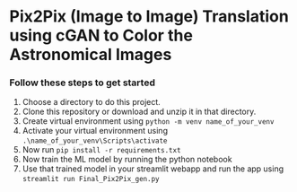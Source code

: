 # Pix2Pix (Image to Image) Translation using cGAN to Color the Astronomical Images

### Follow these steps to get started
1. Choose a directory to do this project.
2. Clone this repository or download and unzip it in that directory.
3. Create virtual environment using `python -m venv name_of_your_venv`
4. Activate your virtual environment using `.\name_of_your_venv\Scripts\activate`
5. Now run  `pip install -r requirements.txt`
6. Now train the ML model by running the python notebook
7. Use that trained model in your streamlit webapp and run the app using `streamlit run Final_Pix2Pix_gen.py`

   
